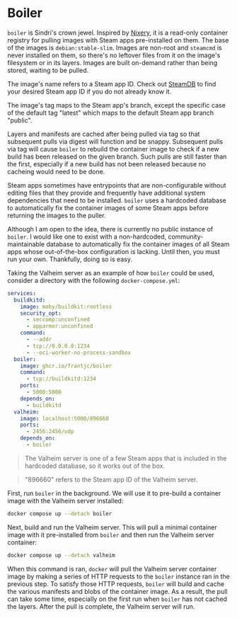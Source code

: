 # Boiler

`boiler` is Sindri's crown jewel. Inspired by [Nixery](https://nixery.dev/), it is a read-only container registry for pulling images with Steam apps pre-installed on them. The base of the images is `debian:stable-slim`. Images are non-root and `steamcmd` is never installed on them, so there's no leftover files from it on the image's filesystem or in its layers. Images are built on-demand rather than being stored, waiting to be pulled.

The image's name refers to a Steam app ID. Check out [SteamDB](https://steamdb.info/) to find your desired Steam app ID if you do not already know it.

The image's tag maps to the Steam app's branch, except the specific case of the default tag "latest" which maps to the default Steam app branch "public".

Layers and manifests are cached after being pulled via tag so that subsequent pulls via digest will function and be snappy. Subsequent pulls via tag will cause `boiler` to rebuild the container image to check if a new build has been released on the given branch. Such pulls are still faster than the first, especially if a new build has not been released because no cacheing would need to be done.

Steam apps sometimes have entrypoints that are non-configurable without editing files that they provide and frequently have additional system dependencies that need to be installed. `boiler` uses a hardcoded database to automatically fix the container images of some Steam apps before returning the images to the puller.

Although I am open to the idea, there is currently no public instance of `boiler`. I would like one to exist with a non-hardcoded, community-maintainable database to automatically fix the container images of all Steam apps whose out-of-the-box configuration is lacking. Until then, you must run your own. Thankfully, doing so is easy.

Taking the Valheim server as an example of how `boiler` could be used, consider a directory with the following `docker-compose.yml`:

```yml
services:
  buildkitd:
    image: moby/buildkit:rootless
    security_opt:
      - seccomp:unconfined
      - apparmor:unconfined
    command:
      - --addr
      - tcp://0.0.0.0:1234
      - --oci-worker-no-process-sandbox
  boiler:
    image: ghcr.io/frantjc/boiler
    command:
      - tcp://buildkitd:1234
    ports:
      - 5000:5000
    depends_on:
      - buildkitd
  valheim:
    image: localhost:5000/896660
    ports:
      - 2456:2456/udp
    depends_on:
      - boiler
```

> The Valheim server is one of a few Steam apps that is included in the hardcoded database, so it works out of the box.

> "896660" refers to the Steam app ID of the Valheim server.

First, run `boiler` in the background. We will use it to pre-build a container image with the Valheim server installed:

```sh
docker compose up --detach boiler
```

Next, build and run the Valheim server. This will pull a minimal container image with it pre-installed from `boiler` and then run the Valheim server container:

```sh
docker compose up --detach valheim
```

When this command is ran, `docker` will pull the Valheim server container image by making a series of HTTP requests to the `boiler` instance ran in the previous step. To satisfy those HTTP requests, `boiler` will build and cache the various manifests and blobs of the container image. As a result, the pull can take some time, especially on the first run when `boiler` has not cached the layers. After the pull is complete, the Valheim server will run.
